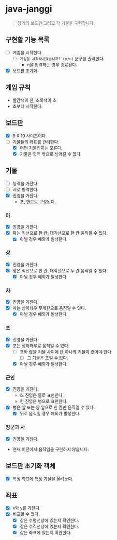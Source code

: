 # java-janggi

> 장기의 보드판 그리고 각 기물을 구현합니다.

## 구현할 기능 목록

- [ ] 게임을 시작한다.
  - [ ] `게임을 시작하시겠습니까? (y/n)` 문구를 출력한다.
    - n을 입력하는 경우 종료된다.
- [x] 보드판 초기화

## 게임 규칙

- 빨간색이 한, 초록색이 초
- 초부터 시작한다.

## 보드판

- [x] 9 X 10 사이즈이다.
- [ ] 기물들의 좌표를 관리한다.
  - [x] 어떤 기물인지는 모른다.
  - [x] 기물은 영역 밖으로 넘어갈 수 없다.

## 기물

- [ ] 능력을 가진다.
- [ ] 서로 협력한다.
- [x] 진영을 가진다.
  - 초, 한으로 구성된다.

### 마

- [x] 진영을 가진다.
- [x] 마는 직선으로 한 칸, 대각선으로 한 칸 움직일 수 있다.
  - [x] 아닐 경우 예외가 발생한다.

### 상

- [x] 진영을 가진다.
- [x] 상은 직선으로 한 칸, 대각선으로 두 칸 움직일 수 있다.
  - [x] 아닐 경우 예외가 발생한다.

### 차

- [x] 진영을 가진다.
- [x] 차는 상하좌우 무제한으로 움직일 수 있다. 
  - [x] 아닐 경우 예외가 발생한다.

### 포

- [x] 진영을 가진다.
- [x] 포는 상하좌우로 움직일 수 있다.
  - [ ] 포와 잡을 기물 사이에 단 하나의 기물이 있어야 한다.
    - [ ] 그 기물은 포일 수 없다.
  - [x] 아닐 경우 예외가 발생한다.

### 군인

- [x] 진영을 가진다.
  - 초 진영은 졸로 표현한다.
  - 한 진영은 병으로 표현한다.
- [x] 병은 앞 또는 양 옆으로 한 칸만 움직일 수 있다.
  - [x] 뒤로 움직일 경우 예외가 발생한다.

### 장군과 사

- [x] 진영을 가진다.
- 현재 버전에서 움직임을 구현하지 않습니다.

## 보드판 초기화 객체

- [x] 특정 좌표에 특정 기물을 올려둔다.

## 좌표

- [x] x와 y를 가진다.
- [x] 비교할 수 있다.
  - [x] 같은 수평선상에 있는지 확인한다.
  - [x] 같은 수직선상에 있는지 확인한다.
  - [x] 같은 좌표에 있는지 확인한다.